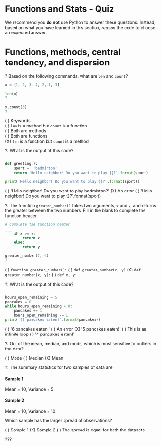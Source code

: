 # Functions and Stats - Quiz

We recommend you **do not** use Python to answer these questions. Instead, based on what you have learned in this section, _reason_ the code to choose an expected answer. 

# Functions, methods, central tendency, and dispersion

? Based on the following commands, what are `len` and `count`?

```python
x = [1, 2, 3, 4, 2, 1, 3] 

len(x)
7

x.count(3)
2
```

( ) Keywords    
( ) `len` is a method but `count` is a function   
( ) Both are methods   
( ) Both are functions   
(X) `len` is a function but `count` is a method    


?: What is the output of this code? 

```python

def greeting():
    sport =  'badminton'
    return 'Hello neighbor! Do you want to play {}?'.format(sport)

print('Hello neighbor! Do you want to play {}?'.format(sport))
```


( ) 'Hello neighbor! Do you want to play badminton?' 
(X) An error
( ) 'Hello neighbor! Do you want to play {}?'.format(sport)


?: The function `greater_number()` takes two arguments, `x` and `y`, and returns the greater between the two numbers. Fill in the blank to complete the function header. 


```python
# Complete the function header
___ 
    if x >= y: 
        return x
    else: 
        return y

greater_number(7, 4)
7
```

( ) `function greater_number():` 
( ) `def greater_number(x, y)`
(X) `def greater_number(x, y):`
( ) `def x, y:`



?: What is the output of this code? 

```python

hours_open_remaining = 5
pancakes = 0
while hours_open_remaining > 0: 
    pancakes += 1
    hours_open_remaining -= 1
print('{} pancakes eaten!'.format(pancakes))

```

( ) '6 pancakes eaten!'
( ) An error
(X) '5 pancakes eaten!'
( ) This is an infinite loop
( ) '4 pancakes eaten!'


?: Out of the mean, median, and mode, which is most sensitive to outliers in the data?

( ) Mode 
( ) Median
(X) Mean


?: The summary statistics for two samples of data are: 

#### Sample 1

Mean = 10, Variance = 5

#### Sample 2

Mean = 10, Variance = 10

Which sample has the larger spread of observations?

( ) Sample 1
(X) Sample 2
( ) The spread is equal for both the datasets


???
